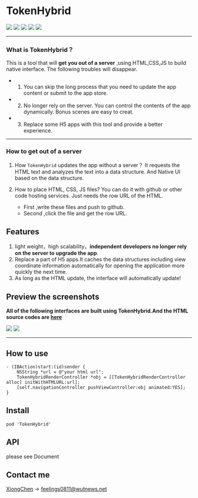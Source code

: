 # TokenHybrid


![](http://ou3yprhbt.bkt.clouddn.com/hybridBanner.png)
![](https://img.shields.io/badge/platform-iOS-blue.svg) ![](https://img.shields.io/badge/support-iOS9+-blue.svg) ![](https://img.shields.io/dub/l/vibe-d.svg) ![](https://img.shields.io/cocoapods/v/TokenHybrid.svg?style=flat)

------------------------
### What is TokenHybrid？

This is a tool that will **get you out of a server** ,using HTML,CSS,JS to build native interface. The following troubles will disappear.
    
 -  1. You can skip the long process that you need to update the app content or submit to the app store.
 -  2. No longer rely on the server. You can control the contents of the app dynamically. Bonus scenes are easy to creat.
 -  3. Replace some H5 apps with this tool and provide a better experience.

------------------------
### How to get out of a server

 1. How `TokenHybrid` updates the app without a server？
    It requests the HTML text and analyzes the text into a data structure. And Native UI based on the data structure.

2. How to place HTML, CSS, JS files?
    You can do it with github or other code hosting services. Just needs the row URL of the HTML.
    -  First ,write these files and push to github.
    -  Second ,click the file and get the row URL.


## Features

1. light weight，high scalability，**independent developers no longer rely on the server to upgrade the app**.
2. Replace a part of H5 apps.It caches the data structures including view coordinate information automatically for opening the application more quickly the next time.
3. As long as the HTML update, the interface will automatically update!

## Preview the screenshots

**All of the following interfaces are built using TokenHybrid.And the HTML source codes are [here](https://github.com/cx478815108/TokenHybridHTML)**

![](http://ou3yprhbt.bkt.clouddn.com/tokenhybrid.png)
![](https://raw.githubusercontent.com/cx478815108/TokenHybrid/master/screenshots/example.gif)


------------------------
## How to use

```
- (IBAction)start:(id)sender {
    NSString *url = @"your html url";   
    TokenHybridRenderController *obj = [[TokenHybridRenderController alloc] initWithHTMLURL:url];
    [self.navigationController pushViewController:obj animated:YES];
}
```

## Install

```
pod 'TokenHybrid'
```

## API
please see Document

## Contact me
[XiongChen](mailto:feelings0811@wutnews.net) -> feelings0811@wutnews.net


